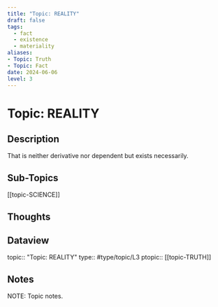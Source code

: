 ```yaml
---
title: "Topic: REALITY"
draft: false
tags:
  - fact
  - existence
  - materiality
aliases: 
- Topic: Truth
- Topic: Fact
date: 2024-06-06
level: 3
---
```

# Topic: REALITY
## Description
That is neither derivative nor dependent but exists necessarily.

## Sub-Topics
[[topic-SCIENCE]]

## Thoughts


## Dataview
topic:: "Topic: REALITY"
type:: #type/topic/L3
ptopic:: [[topic-TRUTH]]

## Notes
NOTE: Topic notes.
